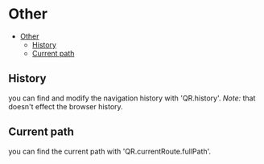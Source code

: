 # Other

- [Other](#other)
  - [History](#history)
  - [Current path](#current-path)

## History

you can find and modify the navigation history with 'QR.history'.
*Note:* that doesn't effect the browser history.

## Current path

you can find the current path with 'QR.currentRoute.fullPath'.
